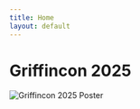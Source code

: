 ```yaml
---
title: Home
layout: default
---
```

# Griffincon 2025
<!--## April 5th 12PM-6PM-->

![Griffincon 2025 Poster](assets/img/gcon2025Poster.png)


